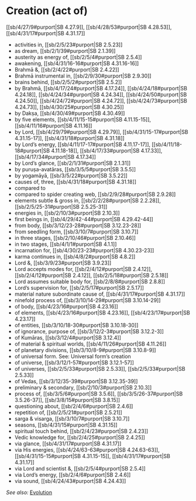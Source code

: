# Creation (act of)

[[sb/4/27/9#purport|SB 4.27.9]], [[sb/4/28/53#purport|SB 4.28.53]], [[sb/4/31/17#purport|SB 4.31.17]]

* activities in, [[sb/2/5/23#purport|SB 2.5.23]]
* as dream, [[sb/2/1/39#purport|SB 2.1.39]]
* austerity as energy of, [[sb/2/5/4#purport|SB 2.5.4]]
* awakening, [[sb/4/31/16-16#purport|SB 4.31.16-16]]
* Brahmā &, [[sb/2/4/22#purport|SB 2.4.22]]
* Brahmā instrumental in, [[sb/2/9/30#purport|SB 2.9.30]]
* brains behind, [[sb/2/5/2#purport|SB 2.5.2]]
* by Brahmā, [[sb/4/17/24#purport|SB 4.17.24]], [[sb/4/24/18#purport|SB 4.24.18]], [[sb/4/24/34#purport|SB 4.24.34]], [[sb/4/24/50#purport|SB 4.24.50]], [[sb/4/24/72#purport|SB 4.24.72]], [[sb/4/24/73#purport|SB 4.24.73]], [[sb/4/30/25#purport|SB 4.30.25]]
* by Dakṣa, [[sb/4/30/49#purport|SB 4.30.49]]
* by five elements, [[sb/4/11/15-15#purport|SB 4.11.15-15]], [[sb/4/11/16#purport|SB 4.11.16]]
* by Lord, [[sb/4/29/79#purport|SB 4.29.79]], [[sb/4/31/15-17#purport|SB 4.31.15-17]], [[sb/4/31/18#purport|SB 4.31.18]]
* by Lord’s energy, [[sb/4/11/17-17#purport|SB 4.11.17-17]], [[sb/4/11/18-18#purport|SB 4.11.18-18]], [[sb/4/17/33#purport|SB 4.17.33]], [[sb/4/17/34#purport|SB 4.17.34]]
* by Lord’s glance, [[sb/2/1/31#purport|SB 2.1.31]]
* by puruṣa-avatāras, [[sb/3/5/5#purport|SB 3.5.5]]
* by yogamāyā, [[sb/3/5/22#purport|SB 3.5.22]]
* causes of, three, [[sb/4/31/18#purport|SB 4.31.18]]
* compared to
* compared to spider creating web, [[sb/2/9/28#purport|SB 2.9.28]]
* elements subtle & gross in, [[sb/2/2/28#purport|SB 2.2.28]], [[sb/2/5/25-31#purport|SB 2.5.25-31]]
* energies in, [[sb/2/10/3#purport|SB 2.10.3]]
* first beings in, [[sb/4/29/42-44#purport|SB 4.29.42-44]]
* from body, [[sb/3/12/23-28#purport|SB 3.12.23-28]]
* from seedling form, [[sb/3/10/7#purport|SB 3.10.7]]
* in three stages, [[sb/2/10/46#purport|SB 2.10.46]]
* in two stages, [[sb/4/1/1#purport|SB 4.1.1]]
* incarnation for, [[sb/4/30/23-23#purport|SB 4.30.23-23]]
* karma continues in, [[sb/4/8/2#purport|SB 4.8.2]]
* Lord &, [[sb/3/9/23#purport|SB 3.9.23]]
* Lord accepts modes for, [[sb/2/4/12#purport|SB 2.4.12]], [[sb/2/4/12#purport|SB 2.4.12]], [[sb/2/5/18#purport|SB 2.5.18]]
* Lord assumes suitable body for, [[sb/2/8/8#purport|SB 2.8.8]]
* Lord’s supervision for, [[sb/2/5/17#purport|SB 2.5.17]]
* material nature subordinate cause of, [[sb/4/31/17#purport|SB 4.31.17]]
* ninefold process of, [[sb/3/10/14-29#purport|SB 3.10.14-29]]
* of body, [[sb/4/23/16#purport|SB 4.23.16]]
* of elements, [[sb/4/23/16#purport|SB 4.23.16]], [[sb/4/23/17#purport|SB 4.23.17]]
* of entities, [[sb/3/10/18-30#purport|SB 3.10.18-30]]
* of ignorance, purpose of, [[sb/3/12/2-3#purport|SB 3.12.2-3]]
* of Kumāras, [[sb/3/12/4#purport|SB 3.12.4]]
* of material & spiritual worlds, [[sb/4/11/26#purport|SB 4.11.26]]
* of planetary divisions, [[sb/3/10/8-9#purport|SB 3.10.8-9]]
* of universal form. See: Universal form’s creation
* of universe, [[sb/3/12/1-57#purport|SB 3.12.1-57]]
* of universes, [[sb/2/5/33#purport|SB 2.5.33]], [[sb/2/5/33#purport|SB 2.5.33]]
* of Vedas, [[sb/3/12/35-39#purport|SB 3.12.35-39]]
* preliminary & secondary, [[sb/2/10/3#purport|SB 2.10.3]]
* process of, [[sb/3/5/6#purport|SB 3.5.6]], [[sb/3/5/26-37#purport|SB 3.5.26-37]], [[sb/3/8/15#purport|SB 3.8.15]]
* questioning about, [[sb/2/4/6#purport|SB 2.4.6]]
* repetition of, [[sb/2/5/21#purport|SB 2.5.21]]
* sarga & visarga, [[sb/3/10/7#purport|SB 3.10.7]]
* seasons, [[sb/4/31/15#purport|SB 4.31.15]]
* spiritual touch behind, [[sb/2/4/23#purport|SB 2.4.23]]
* Vedic knowledge for, [[sb/2/4/25#purport|SB 2.4.25]]
* via glance, [[sb/4/31/17#purport|SB 4.31.17]]
* via His energies, [[sb/4/24/63-63#purport|SB 4.24.63-63]], [[sb/4/31/15-15#purport|SB 4.31.15-15]], [[sb/4/31/17#purport|SB 4.31.17]]
* via Lord and scientist &, [[sb/2/5/4#purport|SB 2.5.4]]
* via Lord’s energy, [[sb/2/4/6#purport|SB 2.4.6]]
* via sound, [[sb/4/24/43#purport|SB 4.24.43]]

*See also:* [Evolution](entries/evolution.md)
